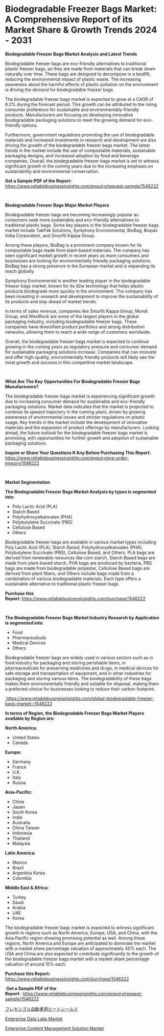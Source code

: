 <p><h1>Biodegradable Freezer Bags Market: A Comprehensive Report of its Market Share & Growth Trends 2024 - 2031</h1></p><p><strong>Biodegradable Freezer Bags Market Analysis and Latest Trends</strong></p>
<p><p>Biodegradable freezer bags are eco-friendly alternatives to traditional plastic freezer bags, as they are made from materials that can break down naturally over time. These bags are designed to decompose in a landfill, reducing the environmental impact of plastic waste. The increasing awareness about the harmful effects of plastic pollution on the environment is driving the demand for biodegradable freezer bags. </p><p>The biodegradable freezer bags market is expected to grow at a CAGR of 6.2% during the forecast period. This growth can be attributed to the rising consumer preference for sustainable and environmentally-friendly products. Manufacturers are focusing on developing innovative biodegradable packaging solutions to meet the growing demand for eco-friendly options. </p><p>Furthermore, government regulations promoting the use of biodegradable materials and increased investments in research and development are also driving the growth of the biodegradable freezer bags market. The latest trends in the market include the use of compostable materials, sustainable packaging designs, and increased adoption by food and beverage companies. Overall, the biodegradable freezer bags market is set to witness significant growth in the coming years due to the increasing emphasis on sustainability and environmental conservation.</p></p>
<p><strong>Get a Sample PDF of the Report:&nbsp;</strong> <a href="https://www.reliablebusinessinsights.com/enquiry/request-sample/1546222">https://www.reliablebusinessinsights.com/enquiry/request-sample/1546222</a></p>
<p>&nbsp;</p>
<p><strong>Biodegradable Freezer Bags Major Market Players</strong></p>
<p><p>Biodegradable freezer bags are becoming increasingly popular as consumers seek more sustainable and eco-friendly alternatives to traditional plastic bags. Some key players in the biodegradable freezer bags market include TakPak Solutions, Symphony Environmental, BioBag, Biopac India Corporation, and Smurfit Kappa Group.</p><p>Among these players, BioBag is a prominent company known for its compostable bags made from plant-based materials. The company has seen significant market growth in recent years as more consumers and businesses are looking for environmentally friendly packaging solutions. BioBag has a strong presence in the European market and is expanding its reach globally.</p><p>Symphony Environmental is another leading player in the biodegradable freezer bags market, known for its d2w technology that helps plastic products biodegrade more quickly in the environment. The company has been investing in research and development to improve the sustainability of its products and stay ahead of market trends.</p><p>In terms of sales revenue, companies like Smurfit Kappa Group, Mondi Group, and WestRock are some of the largest players in the global packaging industry, including biodegradable freezer bags. These companies have diversified product portfolios and strong distribution networks, allowing them to reach a wide range of customers worldwide.</p><p>Overall, the biodegradable freezer bags market is expected to continue growing in the coming years as regulatory pressure and consumer demand for sustainable packaging solutions increase. Companies that can innovate and offer high-quality, environmentally friendly products will likely see the most growth and success in this competitive market landscape.</p></p>
<p>&nbsp;</p>
<p><strong>What Are The Key Opportunities For Biodegradable Freezer Bags Manufacturers?</strong></p>
<p><p>The biodegradable freezer bags market is experiencing significant growth due to increasing consumer demand for sustainable and eco-friendly packaging solutions. Market data indicates that the market is projected to continue its upward trajectory in the coming years, driven by growing awareness of environmental issues and stricter regulations on plastic usage. Key trends in the market include the development of innovative materials and the expansion of product offerings by manufacturers. Looking ahead, the future outlook for the biodegradable freezer bags market is promising, with opportunities for further growth and adoption of sustainable packaging solutions.</p></p>
<p><strong>Inquire or Share Your Questions If Any Before Purchasing This Report:</strong> <a href="https://www.reliablebusinessinsights.com/enquiry/pre-order-enquiry/1546222">https://www.reliablebusinessinsights.com/enquiry/pre-order-enquiry/1546222</a></p>
<p>&nbsp;</p>
<p><strong>Market Segmentation</strong></p>
<p><strong>The Biodegradable Freezer Bags Market Analysis by types is segmented into:</strong></p>
<p><ul><li>Poly Lactic Acid (PLA)</li><li>Starch Based</li><li>Polyhydroxyalkanoates (PHA)</li><li>Polybutylene Succinate (PBS)</li><li>Cellulose Based</li><li>Others</li></ul></p>
<p><p>Biodegradable freezer bags are available in various market types including Poly Lactic Acid (PLA), Starch Based, Polyhydroxyalkanoates (PHA), Polybutylene Succinate (PBS), Cellulose Based, and Others. PLA bags are derived from renewable resources like corn starch, Starch Based bags are made from plant-based starch, PHA bags are produced by bacteria, PBS bags are made from biodegradable polyester, Cellulose Based bags are derived from plant fibers, and Others include bags made from a combination of various biodegradable materials. Each type offers a sustainable alternative to traditional plastic freezer bags.</p></p>
<p><strong>Purchase this Report:&nbsp;</strong><a href="https://www.reliablebusinessinsights.com/purchase/1546222">https://www.reliablebusinessinsights.com/purchase/1546222</a></p>
<p>&nbsp;</p>
<p><strong>The Biodegradable Freezer Bags Market Industry Research by Application is segmented into:</strong></p>
<p><ul><li>Food</li><li>Pharmaceuticals</li><li>Medical Devices</li><li>Others</li></ul></p>
<p><p>Biodegradable freezer bags are widely used in various sectors such as in food industry for packaging and storing perishable items, in pharmaceuticals for preserving medicines and drugs, in medical devices for safe storage and transportation of equipment, and in other industries for packaging and storing various items. The biodegradability of these bags makes them environmentally friendly and suitable for disposal, making them a preferred choice for businesses looking to reduce their carbon footprint.</p></p>
<p><a href="https://www.reliablebusinessinsights.com/global-biodegradable-freezer-bags-market-r1546222">&nbsp;https://www.reliablebusinessinsights.com/global-biodegradable-freezer-bags-market-r1546222</a></p>
<p><strong>In terms of Region, the Biodegradable Freezer Bags Market Players available by Region are:</strong></p>
<p>
    <p> <strong> North America: </strong>
        <ul>
            <li>United States</li>
            <li>Canada</li>
        </ul>
        </p> 
    <p> <strong> Europe: </strong>
        <ul>
            <li>Germany</li>
            <li>France</li>
            <li>U.K.</li>
            <li>Italy</li>
            <li>Russia</li>
        </ul>
        </p> 
    <p> <strong> Asia-Pacific: </strong>
        <ul>
            <li>China</li>
            <li>Japan</li>
            <li>South Korea</li>
            <li>India</li>
            <li>Australia</li>
            <li>China Taiwan</li>
            <li>Indonesia</li>
            <li>Thailand</li>
            <li>Malaysia</li>
        </ul>
        </p> 
    <p> <strong> Latin America: </strong>
        <ul>
            <li>Mexico</li>
            <li>Brazil</li>
            <li>Argentina Korea</li>
            <li>Colombia</li>
        </ul>
        </p> 
    <p> <strong> Middle East & Africa: </strong>
        <ul>
            <li>Turkey</li>
            <li>Saudi</li>
            <li>Arabia</li>
            <li>UAE</li>
            <li>Korea</li>
        </ul>
    </p>
    </p>
<p><p>The biodegradable freezer bags market is expected to witness significant growth in regions such as North America, Europe, USA, and China, with the Asia Pacific region showing promising potential as well. Among these regions, North America and Europe are anticipated to dominate the market with a market share percentage valuation of approximately 40% each. The USA and China are also expected to contribute significantly to the growth of the biodegradable freezer bags market with a market share percentage valuation of around 15% each.</p></p>
<p><strong>Purchase this Report: </strong><a href="https://www.reliablebusinessinsights.com/purchase/1546222">https://www.reliablebusinessinsights.com/purchase/1546222</a></p>
<p>&nbsp;<strong>Get a Sample PDF of the Report:&nbsp;&nbsp;</strong><a href="https://www.reliablebusinessinsights.com/enquiry/request-sample/1546222">https://www.reliablebusinessinsights.com/enquiry/request-sample/1546222</a></p>
<p><strong></strong></p>
<p><p><a href="https://github.com/NikitaBruen/Market-Research-Report-List-1/blob/main/9914917176856.md">フレキシブル自動車用ヒートシールド</a></p><p><a href="https://github.com/sahltyb2/Market-Research-Report-List-1/blob/main/enterprise-data-lake-market.md">Enterprise Data Lake Market</a></p><p><a href="https://github.com/jhonangga41/Market-Research-Report-List-1/blob/main/enterprise-content-management-solution-market.md">Enterprise Content Management Solution Market</a></p></p>